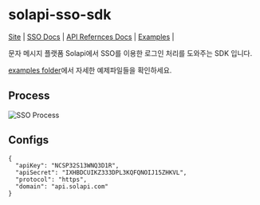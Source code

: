 # solapi-sso-sdk

[Site](http://solapi.com) |
[SSO Docs](https://docs.solapi.com/authentication/authentication-sso-1) |
[API Refernces Docs](https://docs.solapi.com/api-reference/api-sso) |
[Examples](https://github.com/solapi/solapi-sso-sdk/tree/master/examples) |

문자 메시지 플랫폼 Solapi에서 SSO를 이용한 로그인 처리를 도와주는 SDK 입니다.

[examples folder](https://github.com/solapi/solapi-sso-sdk/tree/master/examples)에서 자세한 예제파일들을 확인하세요.

## Process
![SSO Process](https://user-images.githubusercontent.com/4575603/150756865-9d68850e-8334-4acd-a155-4488efc45cf6.jpg)


## Configs

```
{
  "apiKey": "NCSP32S13WNQ3D1R",
  "apiSecret": "IXHBDCUIKZ333DPL3KQFQNOIJ15ZHKVL",
  "protocol": "https",
  "domain": "api.solapi.com"
}
```
